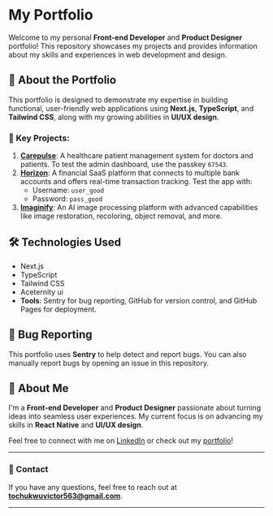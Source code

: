 # My Portfolio

Welcome to my personal **Front-end Developer** and **Product Designer** portfolio! This repository showcases my projects and provides information about my skills and experiences in web development and design.

## 🚀 About the Portfolio

This portfolio is designed to demonstrate my expertise in building functional, user-friendly web applications using **Next.js**, **TypeScript**, and **Tailwind CSS**, along with my growing abilities in **UI/UX design**.

### 🔑 Key Projects:
1. **[Carepulse](http://carepulse-pearl.vercel.app/)**: A healthcare patient management system for doctors and patients. To test the admin dashboard, use the passkey `67543`.
2. **[Horizon](http://horizon-azure.vercel.app/)**: A financial SaaS platform that connects to multiple bank accounts and offers real-time transaction tracking. Test the app with:
   - Username: `user_good`
   - Password: `pass_good`
3. **[Imaginify](https://imaginify-snowy-delta.vercel.app/)**: An AI image processing platform with advanced capabilities like image restoration, recoloring, object removal, and more.

## 🛠️ Technologies Used

- Next.js
- TypeScript
- Tailwind CSS
- Aceternity ui
- **Tools**: Sentry for bug reporting, GitHub for version control, and GitHub Pages for deployment.

## 🐞 Bug Reporting

This portfolio uses **Sentry** to help detect and report bugs. You can also manually report bugs by opening an issue in this repository.

## 👤 About Me

I'm a **Front-end Developer** and **Product Designer** passionate about turning ideas into seamless user experiences. My current focus is on advancing my skills in **React Native** and **UI/UX design**.

Feel free to connect with me on [LinkedIn](https://www.linkedin.com/in/tochukwu-victor-7a03b7221/) or check out my [portfolio](https://tochukwu-victor-portfolio.vercel.app/)!

---

### 📧 Contact
If you have any questions, feel free to reach out at **tochukwuvictor563@gmail.com**.

---

